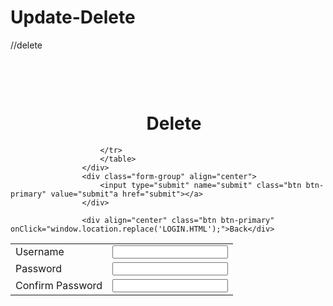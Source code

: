 # Update-Delete
//delete


<!DOCTYPE html>
<html lang="en">
<head>
	<title> Delete an Account</title>
	<meta charset="utf-8">
	<link rel="stylesheet"  href="delete.css">	
</head>
<body>
<div style="width:523px; margin: 0 auto; margin-top: 100px;"  align="center">
	<div class="header-title"><h1> Delete </h1></div>
	</div>
	<div class="form-group">
	<table  border="0" cellpadding="10" cellspacing="0" width="500" align="center" class="inner_table">
						<tr>
						<td><label>Username</label></td>
						<td>
							<input type="hidden" name="userId[]" class="field" value="">
							<input type="text" name="username[]" class="field" value=""required></td>
					</tr>
					<tr>
						<td><label>Password</label></td>
						<td><input type="password" name="password[]" class="field" value=""required></td>
					</tr>
						<tr>
						<td><label>Confirm Password</label></td>
											<td>	<input type="password" name="password []" class="field"value =""required></td>

						</tr>
						</table>
					</div>
					<div class="form-group" align="center">
						<input type="submit" name="submit" class="btn btn-primary" value="submit"a href="submit"></a>
					</div>

					<div align="center" class="btn btn-primary" onClick="window.location.replace('LOGIN.HTML');">Back</div>
</body>
</html>

